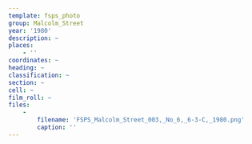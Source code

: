 ```yaml
---
template: fsps_photo
group: Malcolm_Street
year: '1980'
description: ~
places:
    - ''
coordinates: ~
heading: ~
classification: ~
section: ~
cell: ~
film_roll: ~
files:
    -
        filename: 'FSPS_Malcolm_Street_003,_No_6,_6-3-C,_1980.png'
        caption: ''
---
```

